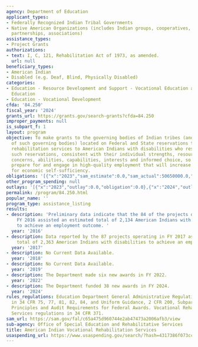 ```yaml
---
agency: Department of Education
applicant_types:
- Federally Recognized Indian Tribal Governments
- Native American Organizations (includes Indian groups, cooperatives, corporations,
  partnerships, associations)
assistance_types:
- Project Grants
authorizations:
- text: I, C, 121, Rehabilitation Act of 1973, as amended.
  url: null
beneficiary_types:
- American Indian
- Disabled (e.g. Deaf, Blind, Physically Disabled)
categories:
- Education - Resource Development and Support - Vocational Education and Handicapped
  Education
- Education - Vocational Development
cfda: '84.250'
fiscal_year: '2024'
grants_url: https://grants.gov/search-grants?cfda=84.250
improper_payments: null
is_subpart_f: 1
layout: program
objective: To make grants to the governing bodies of Indian tribes (and consortia
  of such governing bodies) located on Federal and State reservations to provide vocational
  rehabilitation services to American Indians with disabilities who reside on or near
  such reservations, consistent with their individual strengths, resources, priorities,
  concerns, abilities, capabilities, interests and informed choice, so that they may
  prepare for and engage in high-quality employment that will increase opportunities
  for economic self-sufficiency.
obligations: '[{"x":"2023","sam_estimate":0.0,"sam_actual":50650000.0,"usa_spending_actual":46209024.74},{"x":"2024","sam_estimate":0.0,"sam_actual":50650000.0,"usa_spending_actual":46151071.44},{"x":"2025","sam_estimate":0.0,"sam_actual":50650000.0,"usa_spending_actual":-6354192.68}]'
other_program_spending: null
outlays: '[{"x":"2023","outlay":0.0,"obligation":0.0},{"x":"2024","outlay":6712269.3,"obligation":27317660.0},{"x":"2025","outlay":0.0,"obligation":0.0}]'
permalink: /program/84.250.html
popular_name: ''
program_type: assistance_listing
results:
- description: 'Preliminary data indicate that the 84 of the projects operating in
    FY 2016 assisted an estimated total of 2,134 American Indians with disabilities
    to achieve an employment outcome. '
  year: '2016'
- description: Data reported by the 87 projects operating in FY 2017 assisted an estimated
    total of 2,363 American Indians with disabilities to achieve an employment outcome.
  year: '2017'
- description: No Current Data Available.
  year: '2018'
- description: No Current Data Available.
  year: '2019'
- description: The Department made six new awards in FY 2022.
  year: '2022'
- description: The Department funded 38 new awards in FY 2024.
  year: '2024'
rules_regulations: Education Department General Administrative Regulations (EDGAR)
  in 34 CFR 75, 77, 81, 82, 84, and Uniform Guidance, 2 CFR 200, Subpart E – Cost
  Principles and Audit Requirements for Federal Awards. Vocational Rehabilitation
  Services regulations in 34 CFR 371.
sam_url: https://sam.gov/fal/c65a475d960744e2ab47473a2006afb3/view
sub-agency: Office of Special Education and Rehabilitative Services
title: American Indian Vocational Rehabilitation Services
usaspending_url: https://www.usaspending.gov/search/?hash=4317386f073ccda55d2647ca5888347e
---
```


